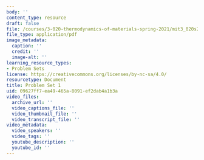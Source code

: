 ```yaml
---
body: ''
content_type: resource
draft: false
file: /courses/3-020-thermodynamics-of-materials-spring-2021/mit3_020s21_pset01.pdf
file_type: application/pdf
image_metadata:
  caption: ''
  credit: ''
  image-alt: ''
learning_resource_types:
- Problem Sets
license: https://creativecommons.org/licenses/by-nc-sa/4.0/
resourcetype: Document
title: Problem Set 1
uid: 09627ff7-ea49-465a-8091-ef2dab4a1b3a
video_files:
  archive_url: ''
  video_captions_file: ''
  video_thumbnail_file: ''
  video_transcript_file: ''
video_metadata:
  video_speakers: ''
  video_tags: ''
  youtube_description: ''
  youtube_id: ''
---
```

